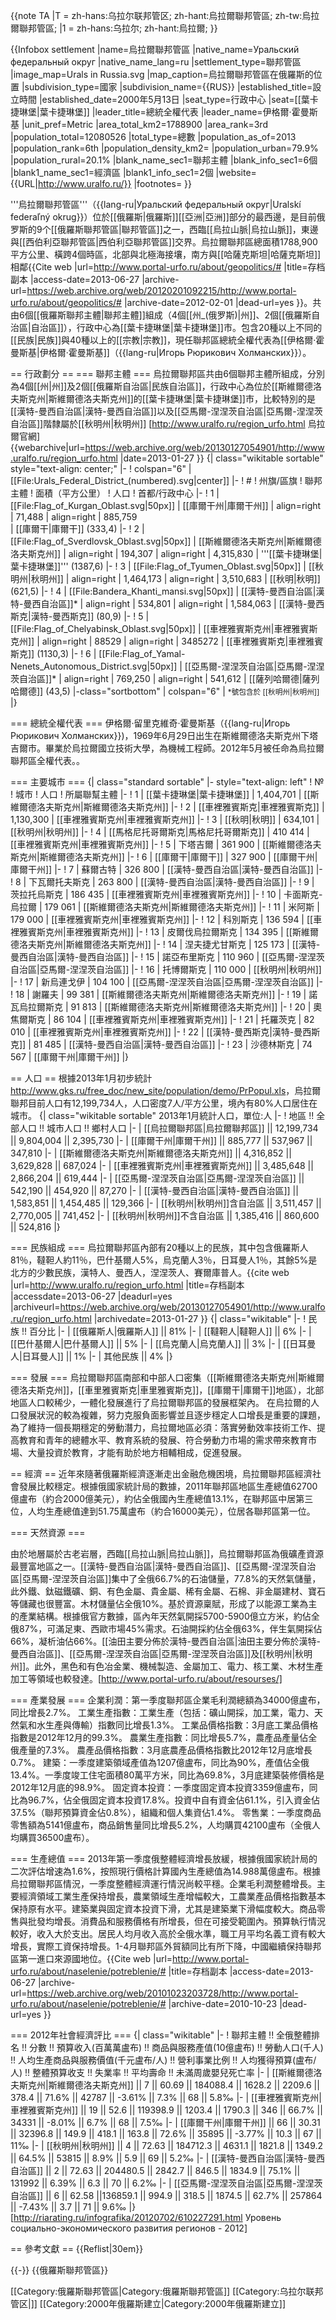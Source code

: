 {{note TA
|T = zh-hans:乌拉尔联邦管区; zh-hant:烏拉爾聯邦管區; zh-tw:烏拉爾聯邦管區;
|1 = zh-hans:乌拉尔; zh-hant:烏拉爾; 
}}

{{Infobox settlement
|name=烏拉爾聯邦管區
|native_name=Уральский федеральный округ
|native_name_lang=ru
|settlement_type=聯邦管區
|image_map=Urals in Russia.svg
|map_caption=烏拉爾聯邦管區在俄羅斯的位置
|subdivision_type=國家
|subdivision_name={{RUS}}
|established_title=設立時間
|established_date=2000年5月13日
|seat_type=行政中心
|seat=[[葉卡捷琳堡|葉卡捷琳堡]]
|leader_title=總統全權代表
|leader_name=伊格爾·霍曼斯基
|unit_pref=Metric
|area_total_km2=1788900
|area_rank=3rd
|population_total=12080526
|total_type=總數
|population_as_of=2013
|population_rank=6th
|population_density_km2=
|population_urban=79.9%
|population_rural=20.1%
|blank_name_sec1=聯邦主體
|blank_info_sec1=6個
|blank1_name_sec1=經濟區
|blank1_info_sec1=2個
|website={{URL|http://www.uralfo.ru/}}
|footnotes=
}}

'''烏拉爾聯邦管區'''（{{lang-ru|Уральский федеральный округ|Uralskí federaľný okrug}}）位於[[俄羅斯|俄羅斯]][[亞洲|亞洲]]部分的最西邊，是目前俄罗斯的9个[[俄羅斯聯邦管區|聯邦管區]]之一，西臨[[烏拉山脈|烏拉山脈]]，東邊與[[西伯利亞聯邦管區|西伯利亞聯邦管區]]交界。烏拉爾聯邦區總面積1788,900平方公里、橫跨4個時區，北部與北極海接壤，南方與[[哈薩克斯坦|哈薩克斯坦]]相鄰<ref>{{Cite web |url=http://www.portal-urfo.ru/about/geopolitics/# |title=存档副本 |access-date=2013-06-27 |archive-url=https://web.archive.org/web/20120201092215/http://www.portal-urfo.ru/about/geopolitics/# |archive-date=2012-02-01 |dead-url=yes }}</ref>。共由6個[[俄羅斯聯邦主體|聯邦主體]]組成（4個[[州_(俄罗斯)|州]]、2個[[俄羅斯自治區|自治區]]），行政中心為[[葉卡捷琳堡|葉卡捷琳堡]]市。包含20種以上不同的[[民族|民族]]與40種以上的[[宗教|宗教]]，現任聯邦區總統全權代表為[[伊格爾·霍曼斯基|伊格爾·霍曼斯基]]（{{lang-ru|Игорь Рюрикович Холманских}}）。

== 行政劃分 ==
=== 聯邦主體 ===
烏拉爾聯邦區共由6個聯邦主體所組成，分別為4個[[州|州]]及2個[[俄羅斯自治區|民族自治區]]，行政中心為位於[[斯維爾德洛夫斯克州|斯維爾德洛夫斯克州]]的[[葉卡捷琳堡|葉卡捷琳堡]]市，比較特別的是[[漢特-曼西自治區|漢特-曼西自治區]]以及[[亞馬爾-涅涅茨自治區|亞馬爾-涅涅茨自治區]]階隸屬於[[秋明州|秋明州]] <ref name="烏拉爾官網">[http://www.uralfo.ru/region_urfo.html 烏拉爾官網] {{webarchive|url=https://web.archive.org/web/20130127054901/http://www.uralfo.ru/region_urfo.html |date=2013-01-27 }}</ref>
{| class="wikitable sortable" style="text-align: center;"
|-
! colspan="6" | [[File:Urals_Federal_District_(numbered).svg|center]]
|-
! #
! 州旗/區旗
! 聯邦主體
! 面積（平方公里）
! 人口
! 首都/行政中心
|-
! 1
| [[File:Flag_of_Kurgan_Oblast.svg|50px]]
| [[庫爾干州|庫爾干州]]
| align=right | 71,488 
| align=right | 885,759  
| [[庫爾干|庫爾干]] (333,4)
|-
! 2
| [[File:Flag_of_Sverdlovsk_Oblast.svg|50px]]
| [[斯維爾德洛夫斯克州|斯維爾德洛夫斯克州]]
| align=right | 194,307
| align=right | 4,315,830
| '''[[葉卡捷琳堡|葉卡捷琳堡]]''' (1387,6)
|-
! 3
| [[File:Flag_of_Tyumen_Oblast.svg|50px]]
| [[秋明州|秋明州]]
| align=right | 1,464,173
| align=right | 3,510,683
| [[秋明|秋明]] (621,5)
|-
! 4
| [[File:Bandera_Khanti_mansi.svg|50px]]
| [[漢特-曼西自治區|漢特-曼西自治區]]*
| align=right | 534,801
| align=right | 1,584,063
| [[漢特-曼西斯克|漢特-曼西斯克]] (80,9)
|-
! 5
| [[File:Flag_of_Chelyabinsk_Oblast.svg|50px]]
| [[車裡雅賓斯克州|車裡雅賓斯克州]]
| align=right | 88529
| align=right | 3485272
| [[車裡雅賓斯克|車裡雅賓斯克]] (1130,3)
|-
! 6
| [[File:Flag_of_Yamal-Nenets_Autonomous_District.svg|50px]]
| [[亞馬爾-涅涅茨自治區|亞馬爾-涅涅茨自治區]]*
| align=right | 769,250
| align=right | 541,612
| [[薩列哈爾德|薩列哈爾德]] (43,5)
|-class="sortbottom"
| colspan="6" | <small>*號包含於 [[秋明州|秋明州]]</small>
|}

=== 總統全權代表 ===
伊格爾·留里克維奇·霍曼斯基（{{lang-ru|Игорь Рюрикович Холманских\}})，1969年6月29日出生在斯維爾德洛夫斯克州下塔吉爾市。畢業於烏拉爾國立技術大學，為機械工程師。2012年5月被任命為烏拉爾聯邦區全權代表。<ref name="烏拉爾官網"/>。

=== 主要城市 ===
{| class="standard sortable"
|- style="text-align: left"
! №
! 城市
! 人口
! 所屬聯幫主體
|-
! 1
| [[葉卡捷琳堡|葉卡捷琳堡]]
|  1,404,701
| [[斯維爾德洛夫斯克州|斯維爾德洛夫斯克州]]
|-
! 2
| [[車裡雅賓斯克|車裡雅賓斯克]]
| 1,130,300
| [[車裡雅賓斯克州|車裡雅賓斯克州]]
|-
! 3
| [[秋明|秋明]]
| 634,101
| [[秋明州|秋明州]]
|-
! 4
| [[馬格尼托哥爾斯克|馬格尼托哥爾斯克]]
| 410 414
| [[車裡雅賓斯克州|車裡雅賓斯克州]]
|-
! 5
| 下塔吉爾
| 361 900
| [[斯維爾德洛夫斯克州|斯維爾德洛夫斯克州]]
|-
! 6
| [[庫爾干|庫爾干]]
| 327 900
| [[庫爾干州|庫爾干州]]
|-
! 7
| 蘇爾古特
| 326 800
| [[漢特-曼西自治區|漢特-曼西自治區]]
|-
! 8
| 下瓦爾托夫斯克
| 263 800
| [[漢特-曼西自治區|漢特-曼西自治區]]
|-
! 9
| 茨拉托烏斯克
| 186 435
| [[車裡雅賓斯克州|車裡雅賓斯克州]]
|-
! 10
| 卡面斯克-烏拉爾
| 179 061
| [[斯維爾德洛夫斯克州|斯維爾德洛夫斯克州]]
|-
! 11
| 米阿斯
| 179 000
| [[車裡雅賓斯克州|車裡雅賓斯克州]]
|-
! 12
| 科別斯克
| 136 594
| [[車裡雅賓斯克州|車裡雅賓斯克州]]
|-
! 13
| 皮爾伐烏拉爾斯克
| 134 395
| [[斯維爾德洛夫斯克州|斯維爾德洛夫斯克州]]
|-
! 14
| 涅夫捷尤甘斯克
| 125 173
| [[漢特-曼西自治區|漢特-曼西自治區]]
|-
! 15
| 諾亞布里斯克
| 110 960
| [[亞馬爾-涅涅茨自治區|亞馬爾-涅涅茨自治區]]
|-
! 16
| 托博爾斯克
| 110 000
| [[秋明州|秋明州]]
|-
! 17
| 新烏連戈伊
| 104 100
| [[亞馬爾-涅涅茨自治區|亞馬爾-涅涅茨自治區]]
|-
! 18
| 謝羅夫
| 99 381
| [[斯維爾德洛夫斯克州|斯維爾德洛夫斯克州]]
|-
! 19
| 諾瓦烏拉爾斯克
| 91 813
| [[斯維爾德洛夫斯克州|斯維爾德洛夫斯克州]]
|-
! 20
| 奧焦爾斯克 
| 86 104
| [[車裡雅賓斯克州|車裡雅賓斯克州]]
|-
! 21
| 托羅茨克
| 82 010
| [[車裡雅賓斯克州|車裡雅賓斯克州]]
|-
! 22
| [[漢特-曼西斯克|漢特-曼西斯克]]
| 81 485
| [[漢特-曼西自治區|漢特-曼西自治區]]
|-
! 23
| 沙德林斯克
| 74 567
| [[庫爾干州|庫爾干州]]
|}

== 人口 ==
根據2013年1月初步統計<ref>http://www.gks.ru/free_doc/new_site/population/demo/PrPopul.xls</ref>，烏拉爾聯邦目前人口有12,199,734人，人口密度7人/平方公里，境內有80%人口居住在城市。
{| class="wikitable sortable"
2013年1月統計人口，單位:人
|-
! 地區 !! 全部人口 !! 城市人口 !! 鄉村人口
|-
| [[烏拉爾聯邦區|烏拉爾聯邦區]] || 12,199,734 || 9,804,004 || 2,395,730 
|-
| [[庫爾干州|庫爾干州]] || 885,777 || 537,967 || 347,810 
|-
| [[斯維爾德洛夫斯克州|斯維爾德洛夫斯克州]] || 4,316,852 || 3,629,828 || 687,024 
|-
| [[車裡雅賓斯克州|車裡雅賓斯克州]] || 3,485,648 || 2,866,204 || 619,444 
|-
| [[亞馬爾-涅涅茨自治區|亞馬爾-涅涅茨自治區]] || 542,190 || 454,920 || 87,270 
|-
| [[漢特-曼西自治區|漢特-曼西自治區]] || 1,583,851 || 1,454,485 || 129,366 
|-
| [[秋明州|秋明州]]含自治區 || 3,511,457 || 2,770,005 || 741,452 
|-
| [[秋明州|秋明州]]不含自治區 || 1,385,416 || 860,600 || 524,816 
|}

=== 民族組成 ===
烏拉爾聯邦區內部有20種以上的民族，其中包含俄羅斯人81％，韃靼人約11％，巴什基爾人5%，烏克蘭人3％，日耳曼人1％，其餘5%是北方的少數民族，漢特人、曼西人，涅涅茨人、賽爾庫普人。<ref>{{cite web |url=http://www.uralfo.ru/region_urfo.html |title=存档副本 |accessdate=2013-06-27 |deadurl=yes |archiveurl=https://web.archive.org/web/20130127054901/http://www.uralfo.ru/region_urfo.html |archivedate=2013-01-27 }}</ref>
{| class="wikitable"
|-
! 民族 !! 百分比
|-
| [[俄羅斯人|俄羅斯人]] || 81%
|-
| [[韃靼人|韃靼人]] || 6%
|-
| [[巴什基爾人|巴什基爾人]] || 5%
|-
| [[烏克蘭人|烏克蘭人]] || 3%
|-
| [[日耳曼人|日耳曼人]] || 1%
|-
| 其他民族 || 4%
|}

=== 發展 === 
烏拉爾聯邦區南部和中部人口密集（[[斯維爾德洛夫斯克州|斯維爾德洛夫斯克州]]，[[車里雅賓斯克|車里雅賓斯克]]，[[庫爾干|庫爾干]]地區），北部地區人口較稀少，一體化發展進行了烏拉爾聯邦區的發展框架內。
在烏拉爾的人口發展狀況的較為複雜，努力克服負面影響並且逐步穩定人口增長是重要的課題，為了維持一個長期穩定的勞動潛力，烏拉爾地區必須：落實勞動效率技術工作、提高教育和青年的總體水平、教育系統的發展、符合勞動力市場的需求帶來教育市場、大量投資於教育，才能有助於地方相輔相成，促進發展。

== 經濟 ==
近年來隨著俄羅斯經濟逐漸走出金融危機困境，烏拉爾聯邦區經濟社會發展比較穩定。根據俄國家統計局的數據，2011年聯邦區地區生產總值62700億盧布（約合2000億美元），約佔全俄國內生產總值13.1%，在聯邦區中居第三位，人均生產總值達到51.75萬盧布（約合16000美元），位居各聯邦區第一位。

=== 天然資源 ===

由於地層屬於古老岩層，西臨[[烏拉山脈|烏拉山脈]]，烏拉爾聯邦區為俄礦產資源最豐富地區之一。[[漢特-曼西自治區|漢特-曼西自治區]]、[[亞馬爾-涅涅茨自治區|亞馬爾-涅涅茨自治區]]集中了全俄66.7%的石油儲量，77.8%的天然氣儲量，此外鐵、鈦磁鐵礦、銅、有色金屬、貴金屬、稀有金屬、石棉、非金屬建材、寶石等儲藏也很豐富。木材儲量佔全俄10%。基於資源稟賦，形成了以能源工業為主的產業結構。根據俄官方數據，區內年天然氣開採5700-5900億立方米，約佔全俄87%，可滿足東、西歐市場45%需求。石油開採約佔全俄63%，伴生氣開採佔66%，凝析油佔66%。[[油田主要分佈於漢特-曼西自治區|油田主要分佈於漢特-曼西自治區]]、[[亞馬爾-涅涅茨自治區|亞馬爾-涅涅茨自治區]]及[[秋明州|秋明州]]。此外，黑色和有色冶金業、機械製造、金屬加工、電力、核工業、木材生產加工等領域也較發達。<ref>[http://www.portal-urfo.ru/about/resourses/]</ref>

=== 產業發展 ===
企業利潤：第一季度聯邦區企業毛利潤總額為34000億盧布，同比增長2.7%。
工業生產指數：工業生產（包括：礦山開採，加工業，電力、天然氣和水生產與傳輸）指數同比增長1.3%。
工業品價格指數：3月底工業品價格指數是2012年12月的99.3%。
農業生產指數：同比增長5.7%，農產品產量佔全俄產量的7.3%。
農產品價格指數：3月底農產品價格指數比2012年12月底增長0.7%。
建築：一季度建築領域產值為1207億盧布，同比為90%，產值佔全俄13.4%。一季度竣工住宅面積80萬平方米，同比為69.8%，3月底建築裝修價格是2012年12月底的98.9%。
固定資本投資：一季度固定資本投資3359億盧布，同比為96.7%，佔全俄固定資本投資17.8%。投資中自有資金佔61.1%，引入資金佔37.5%（聯邦預算資金佔0.8%），組織和個人集資佔1.4%。
零售業：一季度商品零售額為5141億盧布，商品銷售量同比增長5.2%，人均購買42100盧布（全俄人均購買36500盧布）。

=== 生產總值 ===
2013年第一季度俄整體經濟增長放緩，根據俄國家統計局的二次評估增速為1.6%，按照現行價格計算國內生產總值為14.988萬億盧布。根據烏拉爾聯邦區情況，一季度整體經濟運行情況尚較平穩。企業毛利潤整體增長。主要經濟領域工業生產保持增長，農業領域生產增幅較大，工農業產品價格指數基本保持原有水平。建築業與固定資本投資下滑，尤其是建築業下滑幅度較大。商品零售與批發均增長。消費品和服務價格有所增長，但在可接受範圍內。預算執行情況較好，收入大於支出。居民人均月收入高於全俄水準，職工月平均名義工資有較大增長，實際工資保持增長。1-4月聯邦區外貿額同比有所下降，中國繼續保持聯邦區第一進口來源國地位。<ref>{{Cite web |url=http://www.portal-urfo.ru/about/naselenie/potreblenie/# |title=存档副本 |access-date=2013-06-27 |archive-url=https://web.archive.org/web/20101023203728/http://www.portal-urfo.ru/about/naselenie/potreblenie/# |archive-date=2010-10-23 |dead-url=yes }}</ref>

=== 2012年社會經濟評比 === 
{| class="wikitable"
|-
! 聯邦主體 !! 全俄整體排名 !! 分數 !! 預算收入(百萬萬盧布) !! 商品與服務產值(10億盧布) !! 勞動人口(千人) !! 人均生產商品與服務價值(千元盧布/人) !! 營利事業比例 !! 人均獲得預算(盧布/人) !! 整體預算收支 !! 失業率 !! 平均壽命 !! 未滿周歲嬰兒死亡率 
|-
| [[斯維爾德洛夫斯克州|斯維爾德洛夫斯克州]] || 7 || 60.69 || 184088.4 || 1628.2 || 2209.6 || 378.4 || 71.6% || 42787 || -3.61% || 7.3% || 68 || 5.8‰
|-
| [[車裡雅賓斯克州|車裡雅賓斯克州]] || 19 || 52.6 || 119398.9 || 1203.4 || 1790.3 || 346 || 66.7% || 34331 || -8.01% || 6.7% || 68 || 7.5‰
|-
| [[庫爾干州|庫爾干州]] || 66 || 30.31 || 32396.8 || 149.9 || 418.1 || 163.8 || 72.6% || 35895 || -3.77% || 10.3 || 67 || 11‰
|-
| [[秋明州|秋明州]] || 4 || 72.63 || 184712.3 || 4631.1 || 1821.8 || 1349.2 || 64.5% || 53815 || 8.9% || 5.9 || 69 || 5.2‰
|-
| [[漢特-曼西自治區|漢特-曼西自治區]] || 2 || 72.63 || 204480.5 || 2842.7 || 846.5 || 1834.9 || 75.1% || 131992 || 6.39% || 6.3 || 70 || 6.2‰
|-
| [[亞馬爾-涅涅茨自治區|亞馬爾-涅涅茨自治區]] || 6 || 62.58 ||136859.1 || 994.9 || 318.5 || 1874.5 || 62.7% || 257864 || -7.43% || 3.7 || 71 || 9.6‰
|}
<ref>[http://riarating.ru/infografika/20120702/610227291.html Уровень социально-экономического развития регионов - 2012]</ref>

== 參考文獻 == 
{{Reflist|30em}}

{{-}}
{{俄羅斯聯邦管區}}

[[Category:俄羅斯聯邦管區|Category:俄羅斯聯邦管區]]
[[Category:乌拉尔联邦管区|]]
[[Category:2000年俄羅斯建立|Category:2000年俄羅斯建立]]